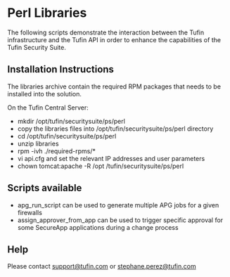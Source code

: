 Perl Libraries
==============

The following scripts demonstrate the interaction between the Tufin infrastructure and the Tufin API in order to enhance the capabilities of the Tufin Security Suite.


Installation Instructions
-------------------------
The libraries archive contain the required RPM packages that needs to be installed into the solution.

On the Tufin Central Server:
 - mkdir /opt/tufin/securitysuite/ps/perl
 - copy the libraries files into /opt/tufin/securitysuite/ps/perl directory
 - cd /opt/tufin/securitysuite/ps/perl
 - unzip libraries
 - rpm -ivh ./required-rpms/*
 - vi api.cfg and set the relevant IP addresses and user parameters
 - chown tomcat:apache -R /opt	/tufin/securitysuite/ps/perl


Scripts available
-----------------
 - apg_run_script can be used to generate multiple APG jobs for a given firewalls
 - assign_approver_from_app can be used to trigger specific approval for some SecureApp applications during a change process


Help
----
Please contact support@tufin.com or stephane.perez@tufin.com
